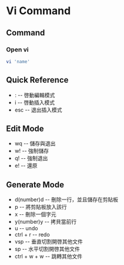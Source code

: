 # Vi Command

## Command

### Open vi

```bash
vi 'name'
```

## Quick Reference

* : -- 啓動編輯模式
* i -- 啓動插入模式
* esc -- 退出插入模式

## Edit Mode

* wq -- 儲存與退出
* w! -- 強制儲存
* q! -- 強制退出
* e! -- 還原

## Generate Mode

* d\(number\)d -- 刪除一行，並且儲存在剪貼板
* p -- 將剪貼板放入該行
* x -- 刪除一個字元
* y\(number\)y -- 拷貝當前行
* u -- undo
* ctrl + r -- redo
* vsp -- 垂直切割開啓其他文件
* sp -- 水平切割開啓其他文件
* ctrl + w + w -- 跳轉其他文件

